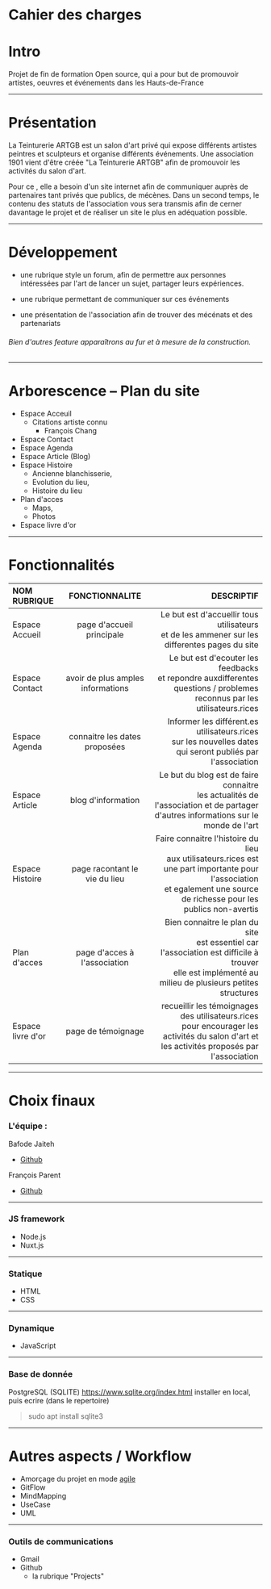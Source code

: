 # Cahier des charges 

# Intro

Projet de fin de formation Open source, qui a pour but de promouvoir artistes, oeuvres et événements dans les Hauts-de-France
***
# Présentation
La Teinturerie ARTGB est un salon d'art privé qui expose différents artistes peintres et sculpteurs et organise différents événements.
Une association 1901 vient d'être créée "La Teinturerie ARTGB"
afin de promouvoir les activités du salon d'art.

Pour ce , elle a besoin d'un site internet afin de communiquer auprès de partenaires tant privés que publics, de mécènes.
Dans un second temps, le contenu des statuts de l'association vous sera transmis afin de cerner davantage le projet et de réaliser un site le plus en adéquation possible.

***
# Développement 

* une rubrique style un forum, afin de permettre aux personnes intéressées par l'art de lancer un sujet, partager leurs expériences.

* une rubrique permettant de communiquer sur ces événements

* une présentation de l'association afin de trouver des mécénats et des partenariats

###### Bien d'autres feature apparaîtrons au fur et à mesure de la construction.

***
# Arborescence – Plan du site
* Espace Acceuil
  * Citations artiste connu
    * François Chang
* Espace Contact
* Espace Agenda
* Espace Article (Blog)
* Espace Histoire
  * Ancienne blanchisserie,
  * Evolution du lieu,
  * Histoire du lieu
* Plan d'acces
  * Maps,
  * Photos
* Espace livre d'or

***
# Fonctionnalités
|NOM RUBRIQUE      | FONCTIONNALITE       | DESCRIPTIF       |
| :--------------- | :------------------: | ---------------: |
|Espace Accueil    | page d'accueil principale |Le but est d'accuellir tous utilisateurs<br /> et de les ammener sur les differentes pages du site|
|Espace Contact    | avoir de plus amples<br /> informations | Le but est d'ecouter les feedbacks<br />  et repondre auxdifferentes questions / problemes<br />  reconnus par les utilisateurs.rices|
|Espace Agenda     |connaitre les dates proposées | Informer les différent.es utilisateurs.rices<br />  sur les nouvelles dates <br /> qui seront publiés par l'association|
|Espace Article    | blog d'information | Le but du blog est de faire connaitre<br /> les actualités de l'association et de partager d'autres informations sur le monde de l'art|
|Espace Histoire   | page racontant le vie du lieu | Faire connaitre l'histoire du lieu<br />  aux utilisateurs.rices est une part importante pour l'association<br />  et egalement une source de richesse pour les publics non-avertis|
|Plan d'acces      | page d'acces à l'association | Bien connaitre le plan du site<br /> est essentiel car l'association est difficile à trouver <br /> elle est implémenté au milieu de plusieurs petites structures|
|Espace livre d'or | page de témoignage | recueillir les témoignages des utilisateurs.rices<br /> pour encourager les activités du salon d'art et les activités proposés par l'association|


***
# Choix finaux

### L'équipe :

Bafode Jaiteh 
* [Github](https://github.com/BafodeJaiteh)

François Parent 
* [Github](https://github.com/fanfanpsg)

***
### JS framework
* Node.js
* Nuxt.js

***
### Statique
* HTML
* CSS

***
### Dynamique
* JavaScript

***
### Base de donnée
PostgreSQL (SQLITE)
https://www.sqlite.org/index.html installer en local, puis ecrire (dans le repertoire) 
> sudo apt install sqlite3

***
# Autres aspects / Workflow

* Amorçage du projet en mode [agile](https://agilemanifesto.org/)
* GitFlow
* MindMapping
* UseCase
* UML

***
### Outils de communications
* Gmail
* Github
  * la rubrique "Projects"
